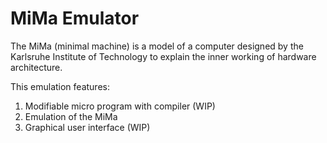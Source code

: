 MiMa Emulator
=============

The MiMa (minimal machine) is a model of a computer designed by the Karlsruhe Institute of Technology to explain the inner working of hardware architecture.

This emulation features:

  1. Modifiable micro program with compiler (WIP)
  2. Emulation of the MiMa
  3. Graphical user interface (WIP)